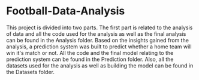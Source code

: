 # Football-Data-Analysis
This project is divided into two parts. The first part is related to the analysis of data and all the code used for the analysis as well as the final analysis can be found in the Analysis folder. Based on the insights gained from the analysis, a prediction system was built to predict whether a home team will win it's match or not. All the code and the final model relating to the prediction system can be found in the Prediction folder. Also, all the datasets used for the analysis as well as building the model can be found in the Datasets folder.
